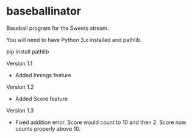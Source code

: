 # baseballinator
Baseball program for the Sweets stream.

You will need to have Python 3.x installed and pathlib.

pip install pathlib


Version 1.1
- Added Innings feature

Version 1.2
- Added Score feature

Version 1.3
- Fixed addition error. Score would count to 10 and then 2. Score now counts properly above 10.
